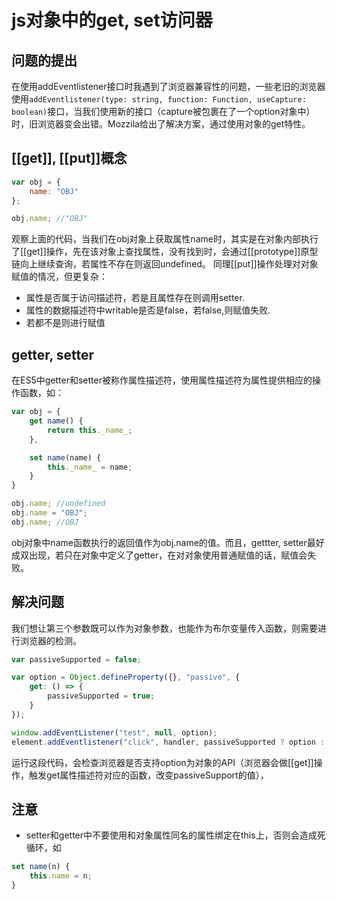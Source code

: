 # js对象中的get, set访问器

## 问题的提出
在使用addEventlistener接口时我遇到了浏览器兼容性的问题，一些老旧的浏览器使用```addEventlistener(type: string, function: Function, useCapture: boolean)```接口，当我们使用新的接口（capture被包裹在了一个option对象中）时，旧浏览器变会出错。Mozzila给出了解决方案，通过使用对象的get特性。

## [[get]], [[put]]概念
```javascript
var obj = {
    name: "OBJ"
};

obj.name; //"OBJ"
```
观察上面的代码，当我们在obj对象上获取属性name时，其实是在对象内部执行了[[get]]操作，先在该对象上查找属性，没有找到时，会通过[[prototype]]原型链向上继续查询，若属性不存在则返回undefined。
同理[[put]]操作处理对对象赋值的情况，但更复杂：
* 属性是否属于访问描述符，若是且属性存在则调用setter.
* 属性的数据描述符中writable是否是false，若false,则赋值失败.
* 若都不是则进行赋值

## getter, setter
在ES5中getter和setter被称作属性描述符，使用属性描述符为属性提供相应的操作函数，如：
```javascript
var obj = {
    get name() {
        return this._name_;
    },

    set name(name) {
        this._name_ = name;
    }
}

obj.name; //undefined
obj.name = "OBJ";
obj.name; //OBJ
```
obj对象中name函数执行的返回值作为obj.name的值。而且，gettter, setter最好成双出现，若只在对象中定义了getter，在对对象使用普通赋值的话，赋值会失败。

## 解决问题
我们想让第三个参数既可以作为对象参数，也能作为布尔变量传入函数，则需要进行浏览器的检测。
```javascript
var passiveSupported = false;

var option = Object.defineProperty({}, "passive", {
    get: () => {
        passiveSupported = true;
    }
});

window.addEventListener("test", null, option);
element.addEventlistener("click", handler, passiveSupported ? option : false);
```
运行这段代码，会检查浏览器是否支持option为对象的API（浏览器会做[[get]]操作，触发get属性描述符对应的函数，改变passiveSupport的值），
## 注意
* setter和getter中不要使用和对象属性同名的属性绑定在this上，否则会造成死循环，如
```javascript
set name(n) {
    this.name = n;
}
```
